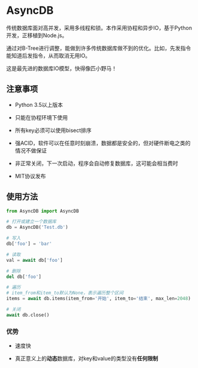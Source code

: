 # AsyncDB
传统数据库面对高并发，采用多线程和锁。本作采用协程和异步IO，基于Python开发，正移植到Node.js。

通过对B-Tree进行调整，能做到许多传统数据库做不到的优化。比如，先发指令能知道后发指令，从而取消无用IO。

这是最先进的数据库IO模型，快得像匹小野马！

## 注意事项
* Python 3.5以上版本

* 只能在协程环境下使用

* 所有key必须可以使用bisect排序

* 强ACID，软件可以在任意时刻崩溃，数据都是安全的，但对硬件断电之类的情况不做保证

* 非正常关闭，下一次启动，程序会自动修复数据库，这可能会相当费时

* MIT协议发布

## 使用方法
```Python
from AsyncDB import AsyncDB

# 打开或建立一个数据库
db = AsyncDB('Test.db')

# 写入
db['foo'] = 'bar'

# 读取
val = await db['foo']

# 删除
del db['foo']

# 遍历
# item_from和item_to默认为None，表示遍历整个区间
items = await db.items(item_from='开始', item_to='结束', max_len=2048)

# 关闭
await db.close()
```

### 优势
* 速度快

* 真正意义上的**动态**数据库，对key和value的类型没有**任何限制**
